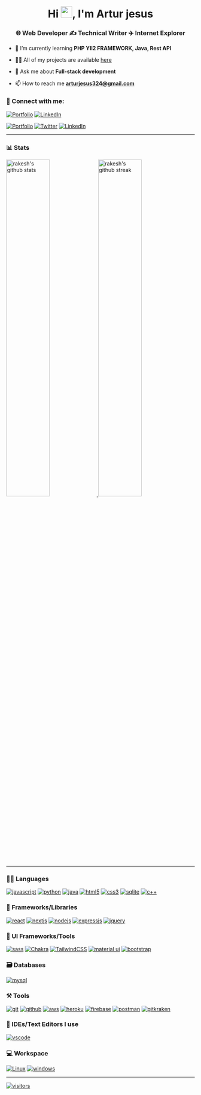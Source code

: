<h1 align="center">Hi <img src="https://raw.githubusercontent.com/MartinHeinz/MartinHeinz/master/wave.gif" width="30"></a>, I'm Artur jesus</h1>
<h3 align="center">🌐 Web Developer ✍️ Technical Writer ✈️ Internet Explorer</h3>

- 🌱 I’m currently learning **PHP YII2 FRAMEWORK, Java, Rest API**

- 👨‍💻 All of my projects are available [here](https://github.com/ArturJesus22?tab=repositories)

- 💬 Ask me about **Full-stack development**

- 📫 How to reach me **arturjesus324@gmail.com**

### 🤝 Connect with me:

[![Portfolio](https://img.shields.io/badge/Portfolio-000000?style=for-the-badge&logo=Portfolio&logoColor=white)](https://github.com/ArturJesus22?tab=repositories)
[![LinkedIn](https://img.shields.io/badge/Twitter-1DA1F2?style=for-the-badge&logo=twitter&logoColor=white)](https://www.linkedin.com/in/artur-jesus-b88a42294/)

[![Portfolio](https://img.shields.io/badge/Portfolio-000000?style=for-the-badge&logo=Portfolio&logoColor=white)](https://itsrakesh.com)
[![Twitter](https://img.shields.io/badge/Twitter-1DA1F2?style=for-the-badge&logo=twitter&logoColor=white)](https://twitter.com/rakesh_at_tweet)
[![LinkedIn](https://img.shields.io/badge/LinkedIn-0077B5?style=for-the-badge&logo=linkedin&logoColor=white)](https://www.linkedin.com/in/itsrakeshdotco)


---

### 📊 Stats

<a href="https://github.com/ArturJesus22">
<img src="https://github-readme-stats.vercel.app/api?username=ArturJesus22&include_all_commits=true&show_icons=true&theme=github_dark&hide_border=true" alt="rakesh's github stats" width="48%" >
</a>

<a href="https://github.com/ArturJesus22">
<img src="https://github-readme-streak-stats.herokuapp.com/?user=ArturJesus22&theme=github_dark&hide_border=true" alt="rakesh's github streak" width="48%" >
</a>

---

### 🧑‍💻 Languages

[![javascript](https://img.shields.io/badge/JavaScript-323330?style=for-the-badge&logo=javascript&logoColor=F7DF1E)](https://itsrakesh.com)
[![python](https://img.shields.io/badge/Python-FFD43B?style=for-the-badge&logo=python&logoColor=darkgreen)](https://itsrakesh.com)
[![java](https://img.shields.io/badge/Java-ED8B00?style=for-the-badge&logo=java&logoColor=white)](https://itsrakesh.com)
[![html5](https://img.shields.io/badge/HTML5-E34F26?style=for-the-badge&logo=html5&logoColor=white)](https://itsrakesh.com)
[![css3](https://img.shields.io/badge/CSS3-1572B6?style=for-the-badge&logo=css3&logoColor=white)](https://itsrakesh.com)
[![sqlite](https://img.shields.io/badge/SQLite-07405E?style=for-the-badge&logo=sqlite&logoColor=white)](https://itsrakesh.com)
[![c++](https://img.shields.io/badge/C%2B%2B-00599C?style=for-the-badge&logo=c%2B%2B&logoColor=white)](https://itsrakesh.com)

### 🧩 Frameworks/Libraries

[![react](https://img.shields.io/badge/React-20232A?style=for-the-badge&logo=react&logoColor=61DAFB)](https://itsrakesh.com)
[![nextjs](https://img.shields.io/badge/Next-black?style=for-the-badge&logo=next.js&logoColor=white)](https://itsrakesh.com)
[![nodejs](https://img.shields.io/badge/Node.js-339933?style=for-the-badge&logo=nodedotjs&logoColor=white)](https://itsrakesh.com)
[![expressjs](https://img.shields.io/badge/Express.js-000000?style=for-the-badge&logo=express&logoColor=white)](https://itsrakesh.com)
[![jquery](https://img.shields.io/badge/jQuery-0769AD?style=for-the-badge&logo=jquery&logoColor=white)](https://itsrakesh.com)

### 💅 UI Frameworks/Tools

[![sass](https://img.shields.io/badge/Sass-CC6699?style=for-the-badge&logo=sass&logoColor=white)](https://itsrakesh.com)
[![Chakra](https://img.shields.io/badge/chakra-%234ED1C5.svg?style=for-the-badge&logo=chakraui&logoColor=white)](https://itsrakesh.com)
[![TailwindCSS](https://img.shields.io/badge/Tailwind_CSS-38B2AC?style=for-the-badge&logo=tailwind-css&logoColor=white)](https://itsrakesh.com)
[![material ui](https://img.shields.io/badge/Material%20UI-007FFF?style=for-the-badge&logo=mui&logoColor=white)](https://itsrakesh.com)
[![bootstrap](https://img.shields.io/badge/Bootstrap-563D7C?style=for-the-badge&logo=bootstrap&logoColor=white)](https://itsrakesh.com)

### 🗃️ Databases

[![mysql](https://img.shields.io/badge/MySQL-005C84?style=for-the-badge&logo=mysql&logoColor=white)](https://itsrakesh.com)

### ⚒️ Tools

[![git](https://img.shields.io/badge/GIT-E44C30?style=for-the-badge&logo=git&logoColor=white)](https://itsrakesh.com)
[![github](https://img.shields.io/badge/GitHub-100000?style=for-the-badge&logo=github&logoColor=white)](https://itsrakesh.com)
[![aws](https://img.shields.io/badge/Amazon_AWS-232F3E?style=for-the-badge&logo=amazon-aws&logoColor=white)](https://itsrakesh.com)
[![heroku](https://img.shields.io/badge/Heroku-430098?style=for-the-badge&logo=heroku&logoColor=white)](https://itsrakesh.com)
[![firebase](https://img.shields.io/badge/firebase-ffca28?style=for-the-badge&logo=firebase&logoColor=black)](https://itsrakesh.com)
[![postman](https://img.shields.io/badge/Postman-FF6C37?style=for-the-badge&logo=Postman&logoColor=white)](https://itsrakesh.com)
[![gitkraken](https://img.shields.io/badge/GitKraken-179287?style=for-the-badge&logo=GitKraken&logoColor=white)](https://itsrakesh.com)

### 🧠 IDEs/Text Editors I use

[![vscode](https://img.shields.io/badge/Visual_Studio_Code-0078D4?style=for-the-badge&logo=visual%20studio%20code&logoColor=white)](https://itsrakesh.com)

### 💻 Workspace

[![Linux](https://img.shields.io/badge/Pop!_OS-48B9C7?style=for-the-badge&logo=Pop!_OS&logoColor=white)](https://itsrakesh.com)
[![windows](https://img.shields.io/badge/Windows-0078D6?style=for-the-badge&logo=windows&logoColor=white)](https://itsrakesh.com)

---

[![visitors](https://visitor-badge.laobi.icu/badge?page_id=RakeshPotnuru.RakeshPotnuru)](https://itsrakesh.com)

